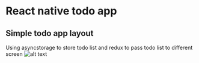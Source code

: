 # React native todo app
## Simple todo app layout
Using asyncstorage to store todo list and redux to pass todo list to different screen
![alt text](./final.gif)
